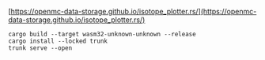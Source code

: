 [https://openmc-data-storage.github.io/isotope_plotter.rs/](https://openmc-data-storage.github.io/isotope_plotter.rs/)

<!-- To build locally
```
```

To host locally
```
python -m http.server 8000
``` -->

```
cargo build --target wasm32-unknown-unknown --release
cargo install --locked trunk
trunk serve --open
```